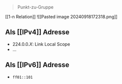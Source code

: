 > Punkt-zu-Gruppe 

[[1-n Relation]]
![[Pasted image 20240918172318.png]]

## Als [[IPv4]] Adresse
- $224.0.0.X$: Link Local Scope
- ...

## Als [[IPv6]] Adresse
- `ff01::101`
